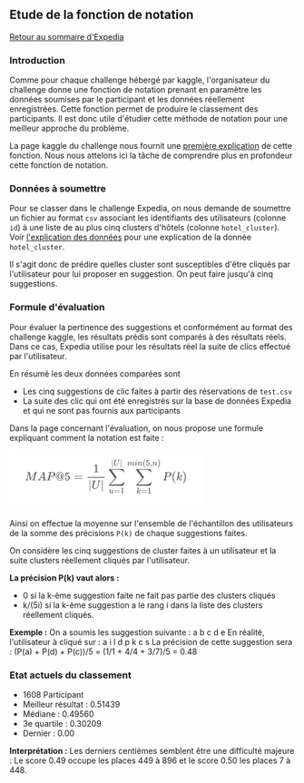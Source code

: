## Etude de la fonction de notation

[Retour au sommaire d'Expedia](expedia_sommaire.md)

### Introduction

Comme pour chaque challenge hébergé par kaggle, l'organisateur du challenge donne une fonction de notation prenant en paramètre les données soumises par le participant et les données réellement enregistrées. Cette fonction permet de produire le classement des participants. Il est donc utile d'étudier cette méthode de notation pour une meilleur approche du problème.

La page kaggle du challenge nous fournit une [première explication](https://www.kaggle.com/c/expedia-hotel-recommendations/details/evaluation) de cette fonction. Nous nous attelons ici la tâche de comprendre plus en profondeur cette fonction de notation.

### Données à soumettre

Pour se classer dans le challenge Expedia, on nous demande de soumettre un fichier au format `csv` associant les identifiants des utilisateurs (colonne `id`) à une liste de au plus cinq clusters d'hôtels (colonne `hotel_cluster`). Voir [l'explication des données](expedia_data.md#informations-sur-lhôtel) pour une explication de la donnée `hotel_cluster`.

Il s'agit donc de prédire quelles cluster sont susceptibles d'être cliqués par l'utilisateur pour lui proposer en suggestion. On peut faire jusqu'à cinq suggestions.

### Formule d'évaluation

Pour évaluer la pertinence des suggestions et conformément au format des challenge kaggle, les résultats prédis sont comparés à des résultats réels. Dans ce cas, Expedia utilise pour les résultats réel la suite de clics effectué par l'utilisateur.

En résumé les deux données comparées sont
* Les cinq suggestions de clic faites à partir des réservations de `test.csv`
* La suite des clic qui ont été enregistrés sur la base de données Expedia et qui ne sont pas fournis aux participants

Dans la page concernant l'évaluation, on nous propose une formule expliquant comment la notation est faite : 

![Formule d'évaluation](images/formule_eval_expedia.png)

Ainsi on effectue la moyenne sur l'ensemble de l'échantillon des utilisateurs de la somme des précisions `P(k)` de chaque suggestions faites.

On considère les cinq suggestions de cluster faites à un utilisateur et la suite clusters réellement cliqués par l'utilisateur.

**La précision P(k) vaut alors :**
* 0 si la k-ème suggestion faite ne fait pas partie des clusters cliqués
* k/(5i) si la k-ème suggestion a le rang i dans la liste des clusters réellement cliqués.

**Exemple :**
On a soumis les suggestion suivante : a b c d e
En réalité, l'utilisateur à cliqué sur : a i l d p k c s
La précision de cette suggestion sera : (P(a) + P(d) + P(c))/5 = (1/1 + 4/4 + 3/7)/5 = 0.48

### Etat actuels du classement

* 1608 Participant
* Meilleur résultat : 0.51439
* Médiane : 0.49560
* 3e quartile : 0.30209
* Dernier : 0.00

**Interprétation :** Les derniers centièmes semblent être une difficulté majeure : Le score 0.49 occupe les places 449 à 896 et le score 0.50 les places 7 à 448.
